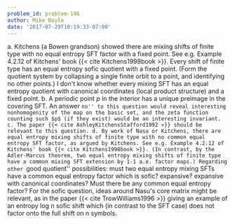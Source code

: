 ```yaml
---
problem_id: problem-146
author: Mike Boyle
date: '2017-07-29T10:19:33-07:00'
---
```

a. Kitchens (a Bowen grandson) showed there are mixing shifts of finite type
with no equal entropy SFT factor with a fixed point. See e.g. Example 4.2.12
of Kitchens' book {{< cite Kitchens1998book >}}. Every shift of finite type
has an equal entropy sofic quotient with a fixed point. (Form the quotient
system by collapsing a single finite orbit to a point, and identifying no
other points.) I don't know whether every mixing SFT has an equal entropy
quotient with canonical coordinates (local product structure) and a fixed
point. b. A periodic point $p$ in the interior has a unique preimage in the
covering SFT. An answer ``no'' to this question would reveal interesting
nonhomogenity of the map on the basic set, and the zeta function counting such
$p$ (if they exist) would be an interesting invariant. c. The paper {{< cite
AshleyKitchensStafford1992 >}} should be relevant to this question. d. By work
of Nasu or Kitchens, there are equal entropy mixing shifts of finite type with
no common equal entropy SFT factor, as argued by Kitchens. See e.g. Example
4.2.12 of Kitchens' book {{< cite Kitchens1998book >}}. (In contrast, by the
Adler-Marcus theorem, two equal entropy mixing shifts of finite type have a
common mixing SFT extension by 1-1 a.e. factor maps.) Regarding other ``good
quotient'' possibilities: must two equal entropy mixing SFTs have a common
equal entropy factor which is sofic? expansive? expansive with canonical
coordinates? Must there be any common equal entropy factor? For the sofic
question, ideas around Nasu's core matrix might be relevant, as in the paper
{{< cite TrowWilliams1996 >}} giving an example of an entropy log n sofic
shift which (in contrast to the SFT case) does not factor onto the full shift
on n symbols.

